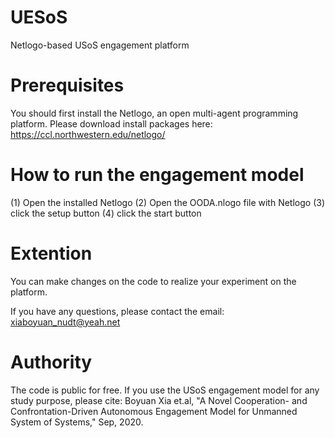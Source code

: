 # UESoS
Netlogo-based USoS engagement platform

# Prerequisites
You should first install the Netlogo, an open multi-agent programming platform. Please download install packages here: https://ccl.northwestern.edu/netlogo/

# How to run the engagement model
(1) Open the installed Netlogo
(2) Open the OODA.nlogo file with Netlogo
(3) click the setup button
(4) click the start button

# Extention
You can make changes on the code to realize your experiment on the platform.

If you have any questions, please contact the email: xiaboyuan_nudt@yeah.net

# Authority
The code is public for free. If you use the USoS engagement model for any study purpose, please cite: Boyuan Xia et.al, "A Novel Cooperation- and Confrontation-Driven Autonomous Engagement Model for Unmanned System of Systems," Sep, 2020.
